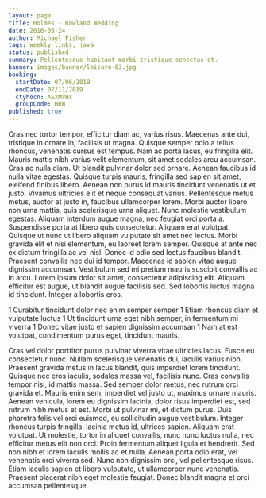 ```yaml
---
layout: page
title: Holmes - Rowland Wedding
date: 2016-05-24
author: Michael Fisher
tags: weekly links, java
status: published
summary: Pellentesque habitant morbi tristique senectus et.
banner: images/banner/leisure-03.jpg
booking:
  startDate: 07/06/2019
  endDate: 07/11/2019
  ctyhocn: AEXMVHX
  groupCode: HRW
published: true
---
```

Cras nec tortor tempor, efficitur diam ac, varius risus. Maecenas ante dui, tristique in ornare in, facilisis ut magna. Quisque semper odio a tellus rhoncus, venenatis cursus est tempus. Nam ac porta lacus, eu fringilla elit. Mauris mattis nibh varius velit elementum, sit amet sodales arcu accumsan. Cras ac nulla diam. Ut blandit pulvinar dolor sed ornare. Aenean faucibus id nulla vitae egestas. Quisque turpis mauris, fringilla sed sapien sit amet, eleifend finibus libero. Aenean non purus id mauris tincidunt venenatis ut et justo. Vivamus ultricies elit et neque consequat varius. Pellentesque metus metus, auctor at justo in, faucibus ullamcorper lorem.
Morbi auctor libero non urna mattis, quis scelerisque urna aliquet. Nunc molestie vestibulum egestas. Aliquam interdum augue magna, nec feugiat orci porta a. Suspendisse porta at libero quis consectetur. Aliquam erat volutpat. Quisque ut nunc ut libero aliquam vulputate sit amet nec lectus. Morbi gravida elit et nisi elementum, eu laoreet lorem semper. Quisque at ante nec ex dictum fringilla ac vel nisl. Donec id odio sed lectus faucibus blandit. Praesent convallis nec dui id tempor. Maecenas id sapien vitae augue dignissim accumsan. Vestibulum sed mi pretium mauris suscipit convallis ac in arcu. Lorem ipsum dolor sit amet, consectetur adipiscing elit. Aliquam efficitur est augue, ut blandit augue facilisis sed. Sed lobortis luctus magna id tincidunt. Integer a lobortis eros.

1 Curabitur tincidunt dolor nec enim semper semper
1 Etiam rhoncus diam et vulputate luctus
1 Ut tincidunt urna eget nibh semper, in fermentum mi viverra
1 Donec vitae justo et sapien dignissim accumsan
1 Nam at est volutpat, condimentum purus eget, tincidunt mauris.

Cras vel dolor porttitor purus pulvinar viverra vitae ultricies lacus. Fusce eu consectetur nunc. Nullam scelerisque venenatis dui, iaculis varius nibh. Praesent gravida metus in lacus blandit, quis imperdiet lorem tincidunt. Quisque nec eros iaculis, sodales massa vel, facilisis nunc. Cras convallis tempor nisi, id mattis massa. Sed semper dolor metus, nec rutrum orci gravida et. Mauris enim sem, imperdiet vel justo ut, maximus ornare mauris. Aenean vehicula, lorem eu dignissim lacinia, dolor risus imperdiet est, sed rutrum nibh metus et est.
Morbi ut pulvinar mi, et dictum purus. Duis pharetra felis vel orci euismod, eu sollicitudin augue vestibulum. Integer rhoncus turpis fringilla, lacinia metus id, ultrices sapien. Aliquam erat volutpat. Ut molestie, tortor in aliquet convallis, nunc nunc luctus nulla, nec efficitur metus elit non orci. Proin fermentum aliquet ligula et hendrerit. Sed non nibh et lorem iaculis mollis ac et nulla. Aenean porta odio erat, vel venenatis orci viverra sed. Nunc non dignissim orci, vel pellentesque risus. Etiam iaculis sapien et libero vulputate, ut ullamcorper nunc venenatis. Praesent placerat nibh eget molestie feugiat. Donec blandit magna et orci accumsan pellentesque.

